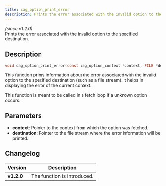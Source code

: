 ```yaml
---
title: cag_option_print_error
description: Prints the error associated with the invalid option to the specified destination.
---
```


_(since v1.2.0)_  
Prints the error associated with the invalid option to the specified destination.

## Description
```c
void cag_option_print_error(const cag_option_context *context, FILE *destination);
```

This function prints information about the error associated with the invalid option
to the specified destination (such as a file stream). It helps in displaying the
error of the current context.

This function is meant to be called in a fetch loop if a unknown option occurs.

## Parameters
* **context**: Pointer to the context from which the option was fetched.
* **destination**: Pointer to the file stream where the error information will be printed.

## Changelog

| Version    | Description                                            |
|------------|--------------------------------------------------------|
| **v1.2.0** | The function is introduced.                            |
